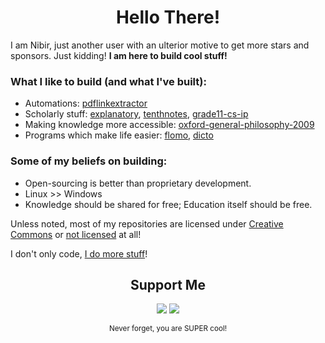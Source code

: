 
<h1 align="center">
Hello There!
</h1>

I am Nibir, just another user with an ulterior motive to get more stars and sponsors. Just kidding! **I am here to build cool stuff!** 

### What I like to build (and what I've built):
- Automations: [pdflinkextractor](https://github.com/moiSentineL/pdflinkextractor)
- Scholarly stuff: [explanatory](https://github.com/moiSentineL/explanatory), [tenthnotes](https://github.com/moiSentineL/tenthnotes), [grade11-cs-ip](https://github.com/moiSentineL/grade11-cs-ip)
- Making knowledge more accessible: [oxford-general-philosophy-2009](https://github.com/moiSentineL/oxford-general-philosophy-2009)
- Programs which make life easier: [flomo](https://github.com/moiSentineL/flomo), [dicto](https://github.com/moiSentineL/dicto)

### Some of my beliefs on building:
- Open-sourcing is better than proprietary development.
- Linux >> Windows
- Knowledge should be shared for free; Education itself should be free.

Unless noted, most of my repositories are licensed under [Creative Commons](https://creativecommons.org/) or [not licensed](https://unlicense.org/) at all! 

I don't only code, [I do more stuff](https://nibirsan.org/)! 

<div align="center">
<h2>Support Me</h2>
<a href="https://buymeacoffee.com/nibirsan"><img src="https://img.shields.io/badge/-buy_me_a%C2%A0coffee-gray?logo=buy-me-a-coffee"></a>
<a href="https://run.nibirsan.org/support"><img src="https://img.shields.io/badge/-buy_me_a%C2%A0chai_(UPI)-63452c?logo=mocha&logoColor=f5f5f5"></a>
<p><sup>Never forget, you are SUPER cool!</sup></p>
</div>
